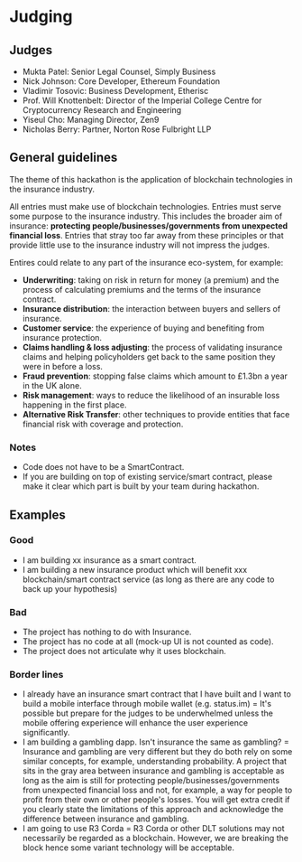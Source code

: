 # Judging

## Judges

- Mukta Patel: Senior Legal Counsel, Simply Business
- Nick Johnson: Core Developer, Ethereum Foundation
- Vladimir Tosovic: Business Development, Etherisc
- Prof. Will Knottenbelt: Director of the Imperial College Centre for Cryptocurrency Research and Engineering
- Yiseul Cho: Managing Director, Zen9
- Nicholas Berry: Partner, Norton Rose Fulbright LLP

## General guidelines

The theme of this hackathon is the application of blockchain technologies in the insurance industry.

All entries must make use of blockchain technologies. Entries must serve some purpose to the insurance industry. This includes the broader aim of insurance: **protecting people/businesses/governments from unexpected financial loss**. Entries that stray too far away from these principles or that provide little use to the insurance industry will not impress the judges.

Entires could relate to any part of the insurance eco-system, for example:
- **Underwriting**: taking on risk in return for money (a premium) and the process of calculating premiums and the terms of the insurance contract.
- **Insurance distribution**: the interaction between buyers and sellers of insurance.
- **Customer service**: the experience of buying and benefiting from insurance protection.
- **Claims handling & loss adjusting**: the process of validating insurance claims and helping policyholders get back to the same position they were in before a loss.
- **Fraud prevention**: stopping false claims which amount to £1.3bn a year in the UK alone.
- **Risk management**: ways to reduce the likelihood of an insurable loss happening in the first place.
- **Alternative Risk Transfer**: other techniques to provide entities that face financial risk with coverage and protection.

### Notes
- Code does not have to be a SmartContract.
- If you are building on top of existing service/smart contract, please make it clear  which part is built by your team during hackathon.


## Examples

### Good

- I am building xx insurance as a smart contract.
- I am building a new insurance product which will benefit xxx blockchain/smart contract service (as long as there are any code to back up your hypothesis)

### Bad

- The project has nothing to do with Insurance.
- The project has no code at all (mock-up UI is not counted as code).
- The project does not articulate why it uses blockchain.

### Border lines

- I already have an insurance smart contract that I have built and I want to build a mobile interface through mobile wallet (e.g. status.im) = It's possible but prepare for the judges to be underwhelmed unless the mobile offering experience will enhance the user experience significantly.
- I am building a gambling dapp. Isn't insurance the same as gambling? = Insurance and gambling are very different but they do both rely on some similar concepts, for example, understanding probability. A project that sits in the gray area between insurance and gambling is acceptable as long as the aim is still for protecting people/businesses/governments from unexpected financial loss and not, for example,  a way for people to profit from their own or other people's losses. You will get extra credit if you clearly state the limitations of this approach and acknowledge the difference between insurance and gambling.
- I am going to use R3 Corda = R3 Corda or other DLT solutions may not necessarily be regarded as a blockchain. However, we are breaking the block hence some variant technology will be acceptable.
